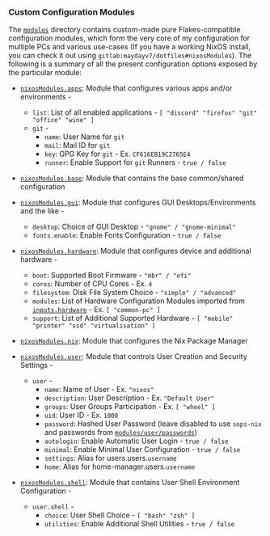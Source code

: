 ### Custom Configuration Modules
The [`modules`](../modules) directory contains custom-made pure Flakes-compatible configuration modules, which form the very core of my configuration for multiple PCs and various use-cases (If you have a working NixOS install, you can check it out using `gitlab:maydayv7/dotfiles#nixosModules`). The following is a summary of all the present configuration options exposed by the particular module:

* [`nixosModules.apps`](../modules/apps): Module that configures various apps and/or environments -
  + `list`: List of all enabled applications - `[ "discord" "firefox" "git" "office" "wine" ]`
  + `git` -
    * `name`: User Name for `git`
    * `mail`: Mail ID for `git`
    * `key`: GPG Key for `git` - Ex. `CF616EB19C2765E4`
    * `runner`: Enable Support for `git` Runners - `true / false`

* [`nixosModules.base`](../modules/base): Module that contains the base common/shared configuration

* [`nixosModules.gui`](../modules/gui): Module that configures GUI Desktops/Environments and the like -
  + `desktop`: Choice of GUI Desktop - `"gnome" / "gnome-minimal"`
  + `fonts.enable`: Enable Fonts Configuration - `true / false`

* [`nixosModules.hardware`](../modules/hardware): Module that configures device and additional hardware -
  + `boot`: Supported Boot Firmware - `"mbr" / "efi"`
  + `cores`: Number of CPU Cores - Ex. `4`
  + `filesystem`: Disk File System Choice - `"simple" / "advanced"`
  + `modules`: List of Hardware Configuration Modules imported from [`inputs.hardware`](https://github.com/nixos/nixos-hardware) - Ex. `[ "common-pc" ]`
  + `support`: List of Additional Supported Hardware - `[ "mobile" "printer" "ssd" "virtualisation" ]`

* [`nixosModules.nix`](../modules/nix): Module that configures the Nix Package Manager

* [`nixosModules.user`](../modules/user): Module that controls User Creation and Security Settings -
  + `user` -
    * `name`: Name of User - Ex. `"nixos"`
    * `description`: User Description - Ex. `"Default User"`
    * `groups`: User Groups Participation - Ex. `[ "wheel" ]`
    * `uid`: User ID - Ex. `1000`
    * `password`: Hashed User Password (leave disabled to use `sops-nix` and passwords from [`modules/user/passwords`](../modules/user/passwords))
    * `autologin`: Enable Automatic User Login - `true / false`
    * `minimal`: Enable Minimal User Configuration - `true / false`
    * `settings`: Alias for users.users.`username`
    * `home`: Alias for home-manager.users.`username`

* [`nixosModules.shell`](../modules/shell): Module that contains User Shell Environment Configuration -
  + `user.shell` -
    * `choice`: User Shell Choice - `[ "bash" "zsh" ]`
    * `utilities`: Enable Additional Shell Utilities - `true / false`
